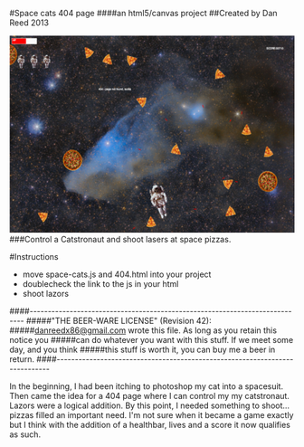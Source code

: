 #Space cats 404 page
####an html5/canvas project
##Created by Dan Reed 2013

![Looks something like this:](/images/screenie.png "A Recent Screenshot")
###Control a Catstronaut and shoot lasers at space pizzas.

#Instructions
* move space-cats.js and 404.html into your project
* doublecheck the link to the js in your html
* shoot lazors


####----------------------------------------------------------------------------
#####"THE BEER-WARE LICENSE" (Revision 42):
#####<danreedx86@gmail.com> wrote this file. As long as you retain this notice you
#####can do whatever you want with this stuff. If we meet some day, and you think
#####this stuff is worth it, you can buy me a beer in return.
####----------------------------------------------------------------------------

In the beginning, I had been itching to photoshop my cat into a spacesuit. Then came the idea for a 404 page where I can control my my catstronaut. Lazors were a logical addition. By this point, I needed something to shoot... pizzas filled an important need. I'm not sure when it became a game exactly but I think with the addition of a healthbar, lives and a score it now qualifies as such. 